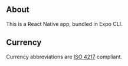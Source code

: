 ## About
This is a React Native app, bundled in Expo CLI.

## Currency
Currency abbreviations are [ISO 4217](https://en.wikipedia.org/wiki/ISO_4217) compliant.


